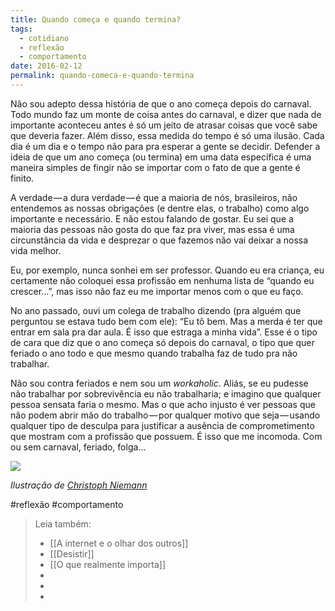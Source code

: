 ```yaml
---
title: Quando começa e quando termina?
tags:
  - cotidiano
  - reflexão
  - comportamento
date: 2016-02-12
permalink: quando-comeca-e-quando-termina
---
```

Não sou adepto dessa história de que o ano começa depois do carnaval. Todo mundo faz um monte de coisa antes do carnaval, e dizer que nada de importante aconteceu antes é só um jeito de atrasar coisas que você sabe que deveria fazer. Além disso, essa medida do tempo é só uma ilusão. Cada dia é um dia e o tempo não para pra esperar a gente se decidir. Defender a ideia de que um ano começa (ou termina) em uma data específica é uma maneira simples de fingir não se importar com o fato de que a gente é finito.

A verdade — a dura verdade — é que a maioria de nós, brasileiros, não entendemos as nossas obrigações (e dentre elas, o trabalho) como algo importante e necessário. E não estou falando de gostar. Eu sei que a maioria das pessoas não gosta do que faz pra viver, mas essa é uma circunstância da vida e desprezar o que fazemos não vai deixar a nossa vida melhor.

Eu, por exemplo, nunca sonhei em ser professor. Quando eu era criança, eu certamente não coloquei essa profissão em nenhuma lista de “quando eu crescer…”, mas isso não faz eu me importar menos com o que eu faço.

No ano passado, ouvi um colega de trabalho dizendo (pra alguém que perguntou se estava tudo bem com ele): “Eu tô bem. Mas a merda é ter que entrar em sala pra dar aula. É isso que estraga a minha vida”. Esse é o tipo de cara que diz que o ano começa só depois do carnaval, o tipo que quer feriado o ano todo e que mesmo quando trabalha faz de tudo pra não trabalhar.

Não sou contra feriados e nem sou um _workaholic_. Aliás, se eu pudesse não trabalhar por sobrevivência eu não trabalharia; e imagino que qualquer pessoa sensata faria o mesmo. Mas o que acho injusto é ver pessoas que não podem abrir mão do trabalho — por qualquer motivo que seja — usando qualquer tipo de desculpa para justificar a ausência de comprometimento que mostram com a profissão que possuem. É isso que me incomoda. Com ou sem carnaval, feriado, folga…

![](https://cdn-images-1.medium.com/max/800/0*kcdO_Hu3cKTIsnrf.jpg)

_Ilustração de_ [_Christoph Niemann_](http://www.christophniemann.com)


#reflexão #comportamento

> Leia também:
> - [[A internet e o olhar dos outros]]
> - [[Desistir]]
> - [[O que realmente importa]]
> -
> -
> -